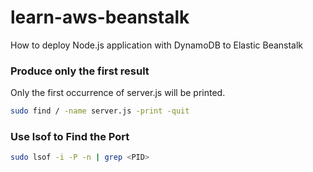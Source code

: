 # learn-aws-beanstalk
How to deploy Node.js application with DynamoDB to Elastic Beanstalk

### Produce only the first result
Only the first occurrence of server.js will be printed.
```bash
sudo find / -name server.js -print -quit
```
### Use lsof to Find the Port
```bash
sudo lsof -i -P -n | grep <PID>
```
